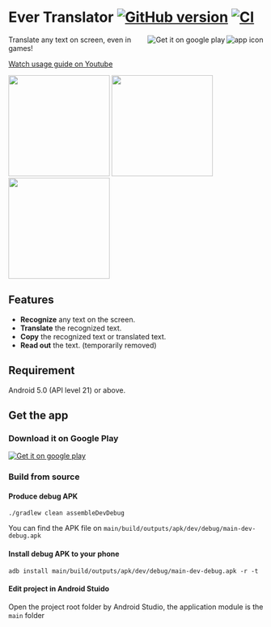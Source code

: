 
# Ever Translator [![GitHub version](https://badge.fury.io/gh/firemaples%2FEverTranslator.svg)](https://badge.fury.io/gh/firemaples%2FEverTranslator) [![CI](https://github.com/firemaples/EverTranslator/actions/workflows/ci.yml/badge.svg)](https://github.com/firemaples/EverTranslator/actions/workflows/ci.yml)

<a href="https://play.google.com/store/apps/details?id=tw.firemaples.onscreenocr">
  <img src="materials/mipmap-xxhdpi/icon.png" alt="app icon" align="right" />
  <img src="https://play.google.com/intl/en_us/badges/images/badge_new.png" align="right" alt="Get it on google play" />
</a>

Translate any text on screen, even in games!

<a href="https://www.youtube.com/watch?v=Y0OjF-luuDE">Watch usage guide on Youtube</a>

<p>
  <img src="materials/PlayStore/device-2016-12-08-204259.jpg" width="200px" />
  <img src="materials/PlayStore/device-2016-12-08-205120.jpg" width="200px" />
  <img src="materials/PlayStore/device-2016-12-08-205741.jpg" width="200px" />
</p>

## Features

 - **Recognize** any text on the screen.
 - **Translate** the recognized text.
 - **Copy** the recognized text or translated text.
 - **Read out** the text. (temporarily removed)

## Requirement

Android 5.0 (API level 21) or above.

## Get the app

### Download it on Google Play

<a href="https://play.google.com/store/apps/details?id=tw.firemaples.onscreenocr">
  <img src="https://play.google.com/intl/en_us/badges/images/badge_new.png" alt="Get it on google play" />
</a>

### Build from source

#### Produce debug APK

```./gradlew clean assembleDevDebug```

You can find the APK file on `main/build/outputs/apk/dev/debug/main-dev-debug.apk`

#### Install debug APK to your phone

```adb install main/build/outputs/apk/dev/debug/main-dev-debug.apk -r -t```

#### Edit project in Android Stuido

Open the project root folder by Android Studio, the application module is the `main` folder
